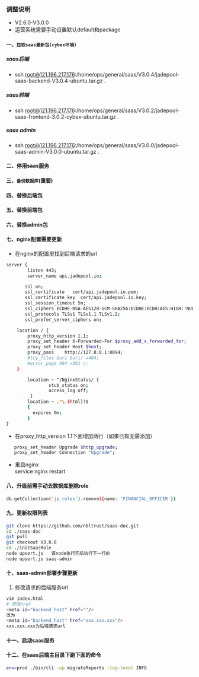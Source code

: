### 调整说明
- V2.6.0-V3.0.0
- 运营系统需要手动设置默认default和package
#### 一、`拉取saas最新包(cybex环境)`
##### saas后端
- ssh root@121.196.217.176:/home/ops/general/saas/V3.0.4/jadepool-saas-backend-V3.0.4-ubuntu.tar.gz .
##### saas前端
- ssh root@121.196.217.176:/home/ops/general/saas/V3.0.2/jadepool-saas-frontend-3.0.2-cybex-ubuntu.tar.gz .
##### saas admin
- ssh root@121.196.217.176:/home/ops/general/saas/V3.0.0/jadepool-saas-admin-V3.0.0-ubuntu.tar.gz .
#### 二、停用saas服务
#### 三、`备份数据库`(重要)
#### 四、替换后端包
#### 五、替换前端包
#### 六、替换admin包
#### 七、nginx配置需要更新
- 在nginx的配置里找到后端请求的url
```bash
server {
        listen 443;
        server_name api.jadepool.io;

       ssl on;
       ssl_certificate   cert/api.jadepool.io.pem;
       ssl_certificate_key  cert/api.jadepool.io.key;
       ssl_session_timeout 5m;
       ssl_ciphers ECDHE-RSA-AES128-GCM-SHA256:ECDHE:ECDH:AES:HIGH:!NULL:!aNULL:!MD5:!ADH:!RC4;
       ssl_protocols TLSv1 TLSv1.1 TLSv1.2;
       ssl_prefer_server_ciphers on;

    location / {
        proxy_http_version 1.1;
        proxy_set_header X-Forwarded-For $proxy_add_x_forwarded_for;
        proxy_set_header Host $host;
        proxy_pass    http://127.0.0.1:8094;
        #try_files $uri $uri/ =404;
        #error_page 404 =301 /;
    }

        location ~ ^/NginxStatus/ {
                stub_status on;
                access_log off;
         }
        location ~ .*\.(html)?$
        {
          expires 0m;
        }
}
 ```
 - 在proxy_http_version 1.1下面增加两行（如果已有无需添加）
 ```bash
    proxy_set_header Upgrade $http_upgrade;
    proxy_set_header Connection "Upgrade";
 ```
 - 重启nginx       
 service nginx restart
#### 八、升级前需手动去数据库删除role
```bash
db.getCollection('jp_roles').remove({name: 'FINANCIAL_OFFICER'})
```
#### 九、更新权限列表
```bash
git clone https://github.com/nbltrust/saas-doc.git
cd ./saas-doc
git pull
git checkout V3.0.0
cd ./initSaasRole
node upsert.js   该node执行完后执行下一行的
node upsert.js saas-admin
```
#### 十、saas-admin部署步骤更新

1. 修改请求的后端服务url
```bash
vim index.html
# 修改href
<meta id="backend_host" href=""/>
改为
<meta id="backend_host" href="xxx.xxx.xxx"/>
xxx.xxx.xxx为后端请求url
```

#### 十一、启动saas服务
#### 十二、在saas后端主目录下跑下面的命令
```bash
env=prod ./bin/cli -op migrateReports -log-level INFO
```
